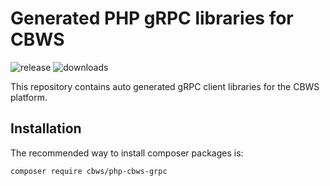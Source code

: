 # Generated PHP gRPC libraries for CBWS

![release][release]
![downloads][downloads]

This repository contains auto generated gRPC client libraries for the CBWS platform.

## Installation

The recommended way to install composer packages is:

```
composer require cbws/php-cbws-grpc
```

[release]: https://img.shields.io/github/release/cbws/php-cbws-grpc.svg "php-cbws-grpc"
[downloads]: https://img.shields.io/packagist/dt/cbws/php-cbws-grpc.svg?style=flat-square "php-cbws-grpc"

